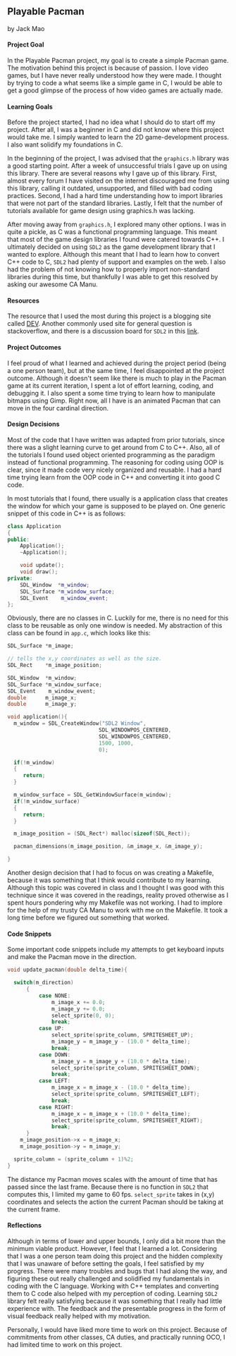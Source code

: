 ##  Playable Pacman
by Jack Mao
#### Project Goal
In the Playable Pacman project, my goal is to create a simple Pacman game. The motivation behind this project is because of passion. I love video games, but I have never really understood how they were made. I thought by trying to code a what seems like a simple game in C, I would be able to get a good glimpse of the process of how video games are actually made.  

#### Learning Goals
Before the project started, I had no idea what I should do to start off my project. After all, I was a beginner in C and did not know where this project would take me. I simply wanted to learn the 2D game-development process. I also want solidify my foundations in C.

In the beginning of the project, I was advised that the `graphics.h` library was a good starting point. After a week of unsuccessful trials I gave up on using this library. There are several reasons why I gave up of this library. First, almost every forum I have visited on the internet discouraged me from using this library, calling it outdated, unsupported, and filled with bad coding practices. Second, I had a hard time understanding how to import libraries that were not part of the standard libraries. Lastly, I felt that the number of tutorials available for game design using graphics.h was lacking.

After moving away from `graphics.h`, I explored many other options. I was in quite a pickle, as C was a functional programming language. This meant that most of the game design libraries I found were catered towards C++. I ultimately decided on using `SDL2` as the game development library that I wanted to explore. Although this meant that I had to learn how to convert C++ code to C, `SDL2` had plenty of support and examples on the web. I also had the problem of not knowing how to properly import non-standard libraries during this time, but thankfully I was able to get this resolved by asking our awesome CA Manu.


#### Resources
The resource that I used the most during this project is a blogging site called [DEV](https://dev.to/noah11012/using-sdl2-in-c-and-with-c-too-1l72). Another commonly used site for general question is stackoverflow, and there is a discussion board for `SDL2` in this [link](https://stackoverflow.com/questions/31615012/are-there-good-tutorials-for-sdl2-0-for-c-programming-not-c/31615389).

#### Project Outcomes
I feel proud of what I learned and achieved during the project period (being a one person team), but at the same time, I feel disappointed at the project outcome. Although it doesn't seem like there is much to play in the Pacman game at its current iteration, I spent a lot of effort learning, coding, and debugging it. I also spent a some time trying to learn how to manipulate bitmaps using Gimp. Right now, all I have is an animated Pacman that can move in the four cardinal direction.

#### Design Decisions
Most of the code that I have written was adapted from prior tutorials, since there was a slight learning curve to get around from C to C++. Also, all of the tutorials I found used object oriented programming as the paradigm instead of functional programming. The reasoning for coding using OOP is clear, since it made code very nicely organized and reusable. I had a hard time trying learn from the OOP code in C++ and converting it into good C code.  

In most tutorials that I found, there usually is a application class that creates the window for which your game is supposed to be played on. One generic snippet of this code in C++ is as follows:

```C++
class Application
{
public:
    Application();
    ~Application();

    void update();
    void draw();
private:
    SDL_Window  *m_window;
    SDL_Surface *m_window_surface;
    SDL_Event    m_window_event;
};
```
Obviously, there are no classes in C. Luckily for me, there is no need for this class to be reusable as only one window is needed. My abstraction of this class can be found in `app.c`, which looks like this:

```C
SDL_Surface *m_image;

// tells the x,y coordinates as well as the size.
SDL_Rect    *m_image_position;

SDL_Window  *m_window;
SDL_Surface *m_window_surface;
SDL_Event    m_window_event;
double      m_image_x;
double      m_image_y;

void application(){
  m_window = SDL_CreateWindow("SDL2 Window",
                             SDL_WINDOWPOS_CENTERED,
                             SDL_WINDOWPOS_CENTERED,
                             1500, 1000,
                             0);

  if(!m_window)
  {
     return;
  }

  m_window_surface = SDL_GetWindowSurface(m_window);
  if(!m_window_surface)
  {
     return;
  }

  m_image_position = (SDL_Rect*) malloc(sizeof(SDL_Rect));

  pacman_dimensions(m_image_position, &m_image_x, &m_image_y);

}
```

Another design decision that I had to focus on was creating a Makefile, because it was something that I think would contribute to my learning. Although this topic was covered in class and I thought I was good with this technique since it was covered in the readings, reality proved otherwise as I spent hours pondering why my Makefile was not working. I had to implore for the help of my trusty CA Manu to work with me on the Makefile. It took a long time before we figured out something that worked.

#### Code Snippets
Some important code snippets include my attempts to get keyboard inputs and make the Pacman move in the direction.
```C
void update_pacman(double delta_time){

  switch(m_direction)
      {
          case NONE:
              m_image_x += 0.0;
              m_image_y += 0.0;
              select_sprite(0, 0);
              break;
          case UP:
              select_sprite(sprite_column, SPRITESHEET_UP);
              m_image_y = m_image_y - (10.0 * delta_time);
              break;
          case DOWN:
              m_image_y = m_image_y + (10.0 * delta_time);
              select_sprite(sprite_column, SPRITESHEET_DOWN);
              break;
          case LEFT:
              m_image_x = m_image_x - (10.0 * delta_time);
              select_sprite(sprite_column, SPRITESHEET_LEFT);
              break;
          case RIGHT:
              m_image_x = m_image_x + (10.0 * delta_time);
              select_sprite(sprite_column, SPRITESHEET_RIGHT);
              break;
      }
    m_image_position->x = m_image_x;
    m_image_position->y = m_image_y;

  sprite_column = (sprite_column + 1)%2;
}
```
The distance my Pacman moves scales with the amount of time that has passed since the last frame. Because there is no function in `SDL2` that computes this, I limited my game to 60 fps. `select_sprite` takes in (x,y) coordinates and selects the action the current Pacman should be taking at the current frame. 

#### Reflections
Although in terms of lower and upper bounds, I only did a bit more than the minimum viable product. However, I feel that I learned a lot. Considering that I was a one person team doing this project and the hidden complexity that I was unaware of before setting the goals, I feel satisfied by my progress. There were many troubles and bugs that I had along the way, and figuring these out really challenged and solidified my fundamentals in coding with the C language. Working with C++ templates and converting them to C code also helped with my perception of coding. Learning `SDL2` library felt really satisfying because it was something that I really had little experience with. The feedback and the presentable progress in the form of visual feedback really helped with my motivation.    

Personally, I would have liked more time to work on this project. Because of commitments from other classes, CA duties, and practically running OCO, I had limited time to work on this project.
